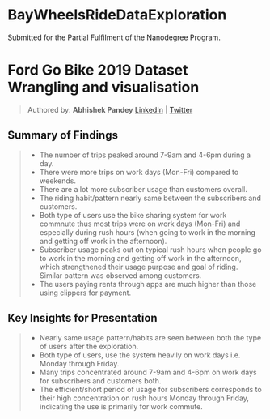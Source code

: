 # BayWheelsRideDataExploration
 Submitted for the Partial Fulfilment of the Nanodegree Program.


# Ford Go Bike **2019** Dataset Wrangling and visualisation 
> Authored by: **Abhishek Pandey** [LinkedIn](https://www.linkedin.com/in/abhishekpandeyit/) | [Twitter](https://twitter.com/PandeyJii_)

## Summary of Findings

> - The number of trips peaked around 7-9am and 4-6pm during a day. 
> - There were more trips on work days (Mon-Fri) compared to weekends.
> - There are a lot more subscriber usage than customers overall. 
> - The riding habit/pattern nearly same between the subscribers and customers. 
> - Both type of users use the bike sharing system for work commnute thus most trips were on work days (Mon-Fri) and especially during rush hours (when going to work in the morning and getting off work in the afternoon).
> - Subscriber usage peaks out on typical rush hours when people go to work in the morning and getting off work in the afternoon, which strengthened their usage purpose and goal of riding. Similar pattern was observed among customers.
> - The users paying rents through apps are much higher than those using clippers for payment.


## Key Insights for Presentation

> - Nearly same usage pattern/habits are seen between both the type of users after the exploration. 
> - Both type of users, use the system heavily on work days i.e. Monday through Friday.
> - Many trips concentrated around 7-9am and 4-6pm on work days for subscribers and customers both.
> - The efficient/short period of usage for subscribers corresponds to their high concentration on rush hours Monday through Friday, indicating the use is primarily for work commute.
